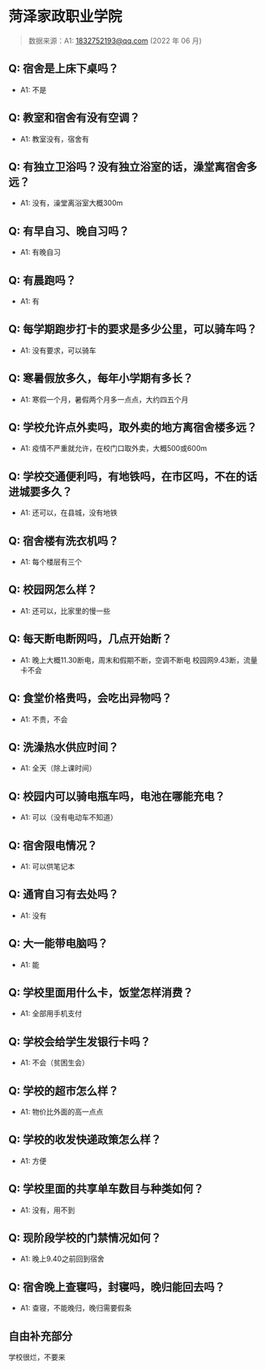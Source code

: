 # 菏泽家政职业学院

> 数据来源：A1: 1832752193@qq.com (2022 年 06 月)

## Q: 宿舍是上床下桌吗？

- A1: 不是

## Q: 教室和宿舍有没有空调？

- A1: 教室没有，宿舍有

## Q: 有独立卫浴吗？没有独立浴室的话，澡堂离宿舍多远？

- A1: 没有，澡堂离浴室大概300m

## Q: 有早自习、晚自习吗？

- A1: 有晚自习

## Q: 有晨跑吗？

- A1: 有

## Q: 每学期跑步打卡的要求是多少公里，可以骑车吗？

- A1: 没有要求，可以骑车

## Q: 寒暑假放多久，每年小学期有多长？

- A1: 寒假一个月，暑假两个月多一点点，大约四五个月

## Q: 学校允许点外卖吗，取外卖的地方离宿舍楼多远？

- A1: 疫情不严重就允许，在校门口取外卖，大概500或600m

## Q: 学校交通便利吗，有地铁吗，在市区吗，不在的话进城要多久？

- A1: 还可以，在县城，没有地铁

## Q: 宿舍楼有洗衣机吗？

- A1: 每个楼层有三个

## Q: 校园网怎么样？

- A1: 还可以，比家里的慢一些

## Q: 每天断电断网吗，几点开始断？

- A1: 晚上大概11.30断电，周末和假期不断，空调不断电 校园网9.43断，流量卡不会

## Q: 食堂价格贵吗，会吃出异物吗？

- A1: 不贵，不会

## Q: 洗澡热水供应时间？

- A1: 全天（除上课时间）

## Q: 校园内可以骑电瓶车吗，电池在哪能充电？

- A1: 可以（没有电动车不知道）

## Q: 宿舍限电情况？

- A1: 可以供笔记本

## Q: 通宵自习有去处吗？

- A1: 没有

## Q: 大一能带电脑吗？

- A1: 能

## Q: 学校里面用什么卡，饭堂怎样消费？

- A1: 全部用手机支付

## Q: 学校会给学生发银行卡吗？

- A1: 不会（贫困生会）

## Q: 学校的超市怎么样？

- A1: 物价比外面的高一点点

## Q: 学校的收发快递政策怎么样？

- A1: 方便

## Q: 学校里面的共享单车数目与种类如何？

- A1: 没有，用不到

## Q: 现阶段学校的门禁情况如何？

- A1: 晚上9.40之前回到宿舍

## Q: 宿舍晚上查寝吗，封寝吗，晚归能回去吗？

- A1: 查寝，不能晚归，晚归需要假条

## 自由补充部分

学校很烂，不要来